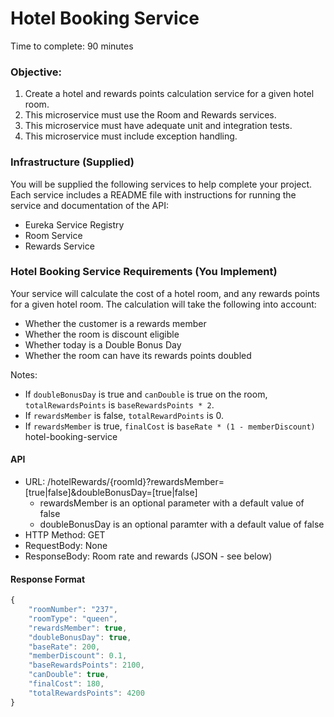 # Hotel Booking Service

Time to complete: 90 minutes

### Objective:

1. Create a hotel and rewards points calculation service for a given hotel room.
2. This microservice must use the Room and Rewards services.
3. This microservice must have adequate unit and integration tests.
4. This microservice must include exception handling.

### Infrastructure (Supplied)

You will be supplied the following services to help complete your project. Each service includes a README file with instructions for running the service and documentation of the API:

* Eureka Service Registry
* Room Service
* Rewards Service

### Hotel Booking Service Requirements (You Implement)

Your service will calculate the cost of a hotel room, and any rewards points for a given hotel room. The calculation will take the following into account:

* Whether the customer is a rewards member
* Whether the room is discount eligible
* Whether today is a Double Bonus Day
* Whether the room can have its rewards points doubled

Notes:
* If ```doubleBonusDay``` is true and ```canDouble``` is true on the room, ```totalRewardsPoints``` is ```baseRewardsPoints * 2```.
* If ```rewardsMember``` is false, ```totalRewardPoints``` is 0.
* If ```rewardsMember``` is true, ```finalCost``` is ```baseRate * (1 - memberDiscount)```
hotel-booking-service
#### API

* URL: /hotelRewards/{roomId}?rewardsMember=[true|false]&doubleBonusDay=[true|false]
    * rewardsMember is an optional parameter with a default value of false
    * doubleBonusDay is an optional paramter with a default value of false
* HTTP Method: GET
* RequestBody: None
* ResponseBody: Room rate and rewards (JSON - see below)

#### Response Format

```javascript
{
    "roomNumber": "237",
    "roomType": "queen",
    "rewardsMember": true,
    "doubleBonusDay": true,
    "baseRate": 200,
    "memberDiscount": 0.1,
    "baseRewardsPoints": 2100,
    "canDouble": true,
    "finalCost": 180,
    "totalRewardsPoints": 4200
}
```

